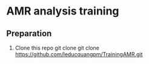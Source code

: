 # AMR analysis training
## Preparation
1. Clone this repo
git clone git clone https://github.com/leducquangpm/TrainingAMR.git

